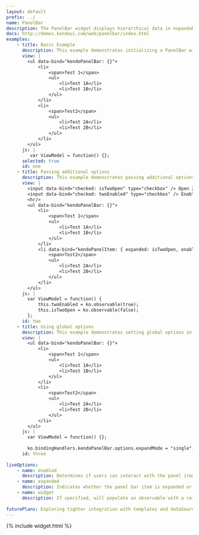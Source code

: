 ```yaml
---
layout: default
prefix: ../
name: PanelBar
description: The PanelBar widget displays hierarchical data in expandable sections.
docs: http://demos.kendoui.com/web/panelbar/index.html
examples:
    - title: Basic Example
      description: This example demonstrates initializing a PanelBar widget with no additional options specified.
      view: |
        <ul data-bind="kendoPanelBar: {}">
            <li>
                <span>Test 1</span>
                <ul>
                    <li>Test 1A</li>
                    <li>Test 1B</li>
                </ul>
            </li>
            <li>
                <span>Test2</span>
                <ul>
                    <li>Test 2A</li>
                    <li>Test 2B</li>
                </ul>
            </li>
        </ul>
      js: |
         var ViewModel = function() {};
      selected: true
      id: one
    - title: Passing additional options
      description: This example demonstrates passing additional options in the data-bind attribute. The **kendoPanelItem** binding can be applied to child elements to control the behavior of individual panels.
      view: |
        <input data-bind="checked: isTwoOpen" type="checkbox" /> Open 2<br/>
        <input data-bind="checked: twoEnabled" type="checkbox" /> Enabled 2
        <hr/>
        <ul data-bind="kendoPanelBar: {}">
            <li>
                <span>Test 1</span>
                <ul>
                    <li>Test 1A</li>
                    <li>Test 1B</li>
                </ul>
            </li>
            <li data-bind="kendoPanelItem: { expanded: isTwoOpen, enabled: twoEnabled }">
                <span>Test2</span>
                <ul>
                    <li>Test 2A</li>
                    <li>Test 2B</li>
                </ul>
            </li>
        </ul>
      js: |
        var ViewModel = function() {
            this.twoEnabled = ko.observable(true);
            this.isTwoOpen = ko.observable(false);
        };
      id: two
    - title: Using global options
      description: This example demonstrates setting global options in *ko.bindingHandlers.kendoPanelBar.options*. This helps to simplify the markup for settings that can be used as a default for all instances of this widget.
      view: |
        <ul data-bind="kendoPanelBar: {}">
            <li>
                <span>Test 1</span>
                <ul>
                    <li>Test 1A</li>
                    <li>Test 1B</li>
                </ul>
            </li>
            <li>
                <span>Test2</span>
                <ul>
                    <li>Test 2A</li>
                    <li>Test 2B</li>
                </ul>
            </li>
        </ul>
      js: |
        var ViewModel = function() {};
        
        ko.bindingHandlers.kendoPanelBar.options.expandMode = "single";
      id: three
      
liveOptions:
    - name: enabled
      description: Determines if users can interact with the panel item
    - name: expanded
      description: Indicates whether the panel bar item is expanded or closed
    - name: widget
      description: If specified, will populate an observable with a reference to the actual widget
      
futurePlans: Exploring tighter integration with templates and dataSource to allow Knockout data binding to work inside items along with support for selecting items.
---
```


{% include widget.html %}
